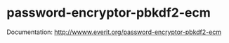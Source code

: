 password-encryptor-pbkdf2-ecm
============================

Documentation: http://wwww.everit.org/password-encryptor-pbkdf2-ecm
